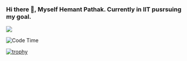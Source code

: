 ### Hi there 👋, Myself Hemant Pathak. Currently in IIT pusrsuing my goal.

![](https://komarev.com/ghpvc/?username=hemant030406)

![Code Time](http://img.shields.io/badge/?username=hemant030406)

[![trophy](https://github-profile-trophy.vercel.app/?username=hemant030406&theme=onedark&rank=S,A,B)](https://github.com/ryo-ma/github-profile-trophy)

<!--
**hemant030406/hemant030406** is a ✨ _special_ ✨ repository because its `README.md` (this file) appears on your GitHub profile.

Here are some ideas to get you started:

- 🔭 I’m currently working on ...
- 🌱 I’m currently learning ...
- 👯 I’m looking to collaborate on ...
- 🤔 I’m looking for help with ...
- 💬 Ask me about ...
- 📫 How to reach me: ...
- 😄 Pronouns: ...
- ⚡ Fun fact: ...
-->
